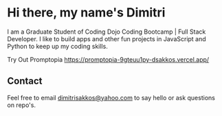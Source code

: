 # Hi there, my name's Dimitri

I am a Graduate Student of Coding Dojo Coding Bootcamp | Full Stack Developer. I like to build apps and other fun projects in JavaScript and Python to keep up my coding skills. 

Try Out Promptopia https://promptopia-9gteuu1py-dsakkos.vercel.app/

## Contact

Feel free to email dimitrisakkos@yahoo.com to say hello or ask questions on repo's.
